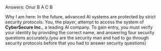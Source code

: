 Answers: 
Onur
B
A
C
B

Why I am here:
In the future, advanced AI systems are protected by strict security protocols. You, the player, attempt to access the system of **CyberSecure Inc.**, a leading AI company. To gain entry, you must verify your identity by providing the correct name, and answering four security questions accurately.(you are the security man and had to go through security protocols before that you had to answer security questions)
